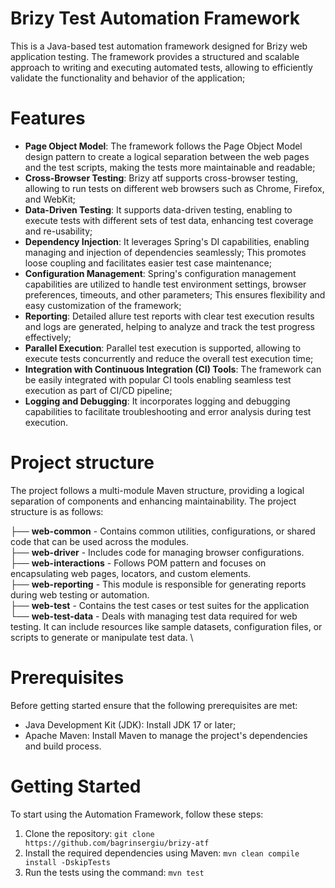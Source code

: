 # Brizy Test Automation Framework

This is a Java-based test automation framework designed for Brizy web application testing. The framework provides a
structured and scalable approach to writing and executing automated tests, allowing to efficiently validate the
functionality and behavior of the application;

# Features

* **Page Object Model**: The framework follows the Page Object Model design pattern to create a logical separation
  between the web pages and the test scripts, making the tests more maintainable and readable;
* **Cross-Browser Testing**: Brizy atf supports cross-browser testing, allowing to run tests on different web browsers
  such as Chrome, Firefox, and WebKit;
* **Data-Driven Testing**: It supports data-driven testing, enabling to execute tests with different sets of test data,
  enhancing test coverage and re-usability;
* **Dependency Injection**: It leverages Spring's DI capabilities, enabling managing and injection of dependencies
  seamlessly; This promotes loose coupling and facilitates easier test case maintenance;
* **Configuration Management**: Spring's configuration management capabilities are utilized to handle test environment
  settings, browser preferences, timeouts, and other parameters; This ensures flexibility and easy customization of the
  framework;
* **Reporting**: Detailed allure test reports with clear test execution results and logs are generated, helping to
  analyze and track the test progress effectively;
* **Parallel Execution**: Parallel test execution is supported, allowing to execute tests concurrently and reduce the
  overall test execution time;
* **Integration with Continuous Integration (CI) Tools**: The framework can be easily integrated with popular CI tools
  enabling seamless test execution as part of CI/CD pipeline;
* **Logging and Debugging**: It incorporates logging and debugging capabilities to facilitate troubleshooting and error
  analysis during test execution.

# Project structure

The project follows a multi-module Maven structure, providing a logical separation of components and enhancing
maintainability. The project structure is as follows:

├── **web-common** - Contains common utilities, configurations, or shared code that can be used across the modules. \
├── **web-driver** - Includes code for managing browser configurations.         \
├── **web-interactions** - Follows POM pattern and focuses on encapsulating web pages, locators, and custom elements. \
├── **web-reporting** - This module is responsible for generating reports during web testing or automation.      \
├── **web-test** - Contains the test cases or test suites for the application            \
└── **web-test-data** - Deals with managing test data required for web testing. It can include resources like sample
datasets, configuration files, or scripts to generate or manipulate test data. \

# Prerequisites

Before getting started ensure that the following prerequisites are met:

* Java Development Kit (JDK): Install JDK 17 or later;
* Apache Maven: Install Maven to manage the project's dependencies and build process.

# Getting Started

To start using the Automation Framework, follow these steps:

1. Clone the repository: `git clone https://github.com/bagrinsergiu/brizy-atf`
2. Install the required dependencies using Maven: `mvn clean compile install -DskipTests`
3. Run the tests using the command: `mvn test`